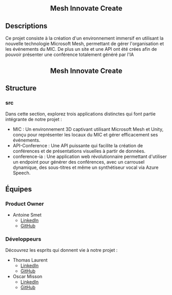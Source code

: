 <div align="center">
  <h2 align="center">Mesh Innovate Create</h2>
</div>

<div>
  <h2>Descriptions</h2>
  Ce projet consiste à la création d'un environnement immersif en utilisant la nouvelle technologie Microsoft Mesh, permettant de gérer l'organisation et les événements du MIC.
  De plus un site et une API ont été crées afin de pouvoir présenter une conférence totalement généré par l'IA
</div>

<div align="center">
  <h2 align="center">Mesh Innovate Create</h2>
</div>

<div>
  <h2>Structure</h2>
  <h3>src</h3>
  <p>Dans cette section, explorez trois applications distinctes qui font partie intégrante de notre projet :</p>
  <ul>
    <li>MIC : Un environnement 3D captivant utilisant Microsoft Mesh et Unity, conçu pour représenter les locaux du MIC et gérer efficacement ses événements.</li>
    <li>API-Conference : Une API puissante qui facilite la création de conférences et de présentations visuelles à partir de données.</li>
    <li>conference-ia : Une application web révolutionnaire permettant d'utiliser un endpoint pour générer des conférences, avec un carrousel dynamique, des sous-titres et même un synthétiseur vocal via Azure Speech.</li>
  </ul>
</div>

<div>
  <h2>Équipes</h2>

  <h3>Product Owner</h3>

  <ul>
    <li>Antoine Smet
      <ul>
        <li><a href="https://www.linkedin.com/in/antoinesmet/">LinkedIn</a></li>
        <li><a href="https://github.com/AntoineSmet/AntoineSmet">GitHub</a></li>
      </ul>
    </li>
  </ul>

  <h3>Développeurs</h3>
  <p>Découvrez les esprits qui donnent vie à notre projet :</p>
  <ul>
    <li>Thomas Laurent
      <ul>
        <li><a href="https://www.linkedin.com/in/thomaslrt/">LinkedIn</a></li>
        <li><a href="https://github.com/thomaslrt05">GitHub</a></li>
      </ul>
    </li>
    <li>Oscar Misson
      <ul>
        <li><a href="https://www.linkedin.com/in/oscar-misson/">LinkedIn</a></li>
        <li><a href="https://github.com/MissonO">GitHub</a></li>
      </ul>
    </li>
  </ul>
</div>

  
